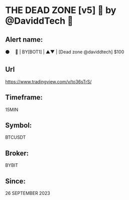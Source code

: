 # THE DEAD ZONE [v5] 🧠 by @DaviddTech 🤖

## Alert name:
⚫️       🤖 | BY[BOT1] | ▲▼ | [Dead zone @daviddtech] $100

## Url
https://www.tradingview.com/v/to36sTrS/

## Timeframe:
15MIN

## Symbol:
BTCUSDT

## Broker:
BYBIT

## Since:
26 SEPTEMBER 2023
